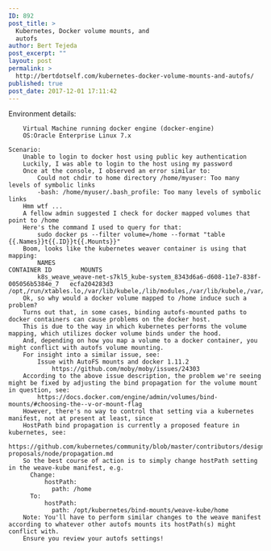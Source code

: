 ```yaml
---
ID: 892
post_title: >
  Kubernetes, Docker volume mounts, and
  autofs
author: Bert Tejeda
post_excerpt: ""
layout: post
permalink: >
  http://bertdotself.com/kubernetes-docker-volume-mounts-and-autofs/
published: true
post_date: 2017-12-01 17:11:42
---
```

Environment details:

		Virtual Machine running docker engine (docker-engine)
		OS:Oracle Enterprise Linux 7.x

	Scenario:
		Unable to login to docker host using public key authentication
		Luckily, I was able to login to the host using my password 
		Once at the console, I observed an error similar to:
			Could not chdir to home directory /home/myuser: Too many levels of symbolic links
            -bash: /home/myuser/.bash_profile: Too many levels of symbolic links
        Hmm wtf ...
        A fellow admin suggested I check for docker mapped volumes that point to /home
        Here's the command I used to query for that:
			sudo docker ps --filter volume=/home --format "table {{.Names}}t{{.ID}}t{{.Mounts}}"
		Boom, looks like the kubernetes weaver container is using that mapping:
			NAMES                                                                          CONTAINER ID        MOUNTS
			k8s_weave_weave-net-s7kl5_kube-system_8343d6a6-d608-11e7-838f-005056b5384e_7   ecfa204283d3        /opt,/run/xtables.lo,/var/lib/kubele,/lib/modules,/var/lib/kubele,/var/lib/weave,/home,/etc,/var/lib/dbus
		Ok, so why would a docker volume mapped to /home induce such a problem?
		Turns out that, in some cases, binding autofs-mounted paths to docker containers can cause problems on the docker host.
		This is due to the way in which kubernetes performs the volume mapping, which utilizes docker volume binds under the hood.
		And, depending on how you map a volume to a docker container, you might conflict with autofs volume mounting.
		For insight into a similar issue, see:
			Issue with AutoFS mounts and docker 1.11.2
				https://github.com/moby/moby/issues/24303
		According to the above issue description, the problem we're seeing might be fixed by adjusting the bind propagation for the volume mount in question, see:
			https://docs.docker.com/engine/admin/volumes/bind-mounts/#choosing-the--v-or-mount-flag
		However, there's no way to control that setting via a kubernetes manifest, not at present at least, since
		HostPath bind propagation is currently a proposed feature in kubernetes, see:
			https://github.com/kubernetes/community/blob/master/contributors/design-proposals/node/propagation.md 
		So the best course of action is to simply change hostPath setting in the weave-kube manifest, e.g.
          Change:
	          hostPath:
	            path: /home
          To:
	          hostPath:
	            path: /opt/kubernetes/bind-mounts/weave-kube/home
	    Note: You'll have to perform similar changes to the weave manifest according to whatever other autofs mounts its hostPath(s) might conflict with.
	    Ensure you review your autofs settings!